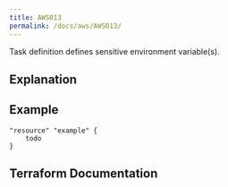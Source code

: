 ```yaml
---
title: AWS013
permalink: /docs/aws/AWS013/
---
```


Task definition defines sensitive environment variable(s).

## Explanation

## Example

```
"resource" "example" {
	todo
}
```

## Terraform Documentation
